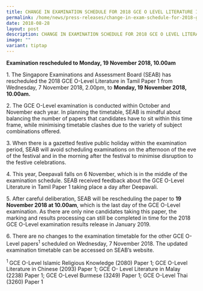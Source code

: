 ```yaml
---
title: CHANGE IN EXAMINATION SCHEDULE FOR 2018 GCE O LEVEL LITERATURE IN TAMIL PAPER 1
permalink: /home/news/press-releases/change-in-exam-schedule-for-2018-gce-o-level-literature-in-tamil-paper-1/
date: 2018-08-28
layout: post
description: CHANGE IN EXAMINATION SCHEDULE FOR 2018 GCE O LEVEL LITERATURE IN TAMIL PAPER 1
image: ""
variant: tiptap
---
```

<p><strong>Examination rescheduled to Monday, 19 November 2018, 10.00am</strong>
</p>
<p>1. The Singapore Examinations and Assessment Board (SEAB) has rescheduled
the 2018 GCE O-Level Literature in Tamil Paper 1 from Wednesday, 7 November
2018, 2.00pm, to <strong>Monday, 19 November 2018, 10.00am.</strong>
</p>
<p>2. The GCE O-Level examination is conducted within October and November
each year. In planning the timetable, SEAB is mindful about balancing the
number of papers that candidates have to sit within this time frame, while
minimising timetable clashes due to the variety of subject combinations
offered.</p>
<p>3. When there is a gazetted festive public holiday within the examination
period, SEAB will avoid scheduling examinations on the afternoon of the
eve of the festival and in the morning after the festival to minimise disruption
to the festive celebrations.</p>
<p>4. This year, Deepavali falls on 6 November, which is in the middle of
the examination schedule. SEAB received feedback about the GCE O-Level
Literature in Tamil Paper 1 taking place a day after Deepavali.</p>
<p>5. After careful deliberation, SEAB will be rescheduling the paper to <strong>19 November 2018 at 10.00am</strong>,
which is the last day of the GCE O-Level examination. As there are only
nine candidates taking this paper, the marking and results processing can
still be completed in time for the 2018 GCE O-Level examination results
release in January 2019.</p>
<p>6. There are no changes to the examination timetable for the other GCE
O-Level papers<sup>1</sup> scheduled on Wednesday, 7 November 2018. The
updated examination timetable can be accessed on SEAB’s website.</p>
<p><sup>1 </sup>GCE O-Level Islamic Religious Knowledge (2080) Paper 1; GCE
O-Level Literature in Chinese (2093) Paper 1; GCE O- Level Literature in
Malay (2238) Paper 1; GCE O-Level Burmese (3249) Paper 1; GCE O-Level Thai
(3260) Paper 1</p>
<p></p>